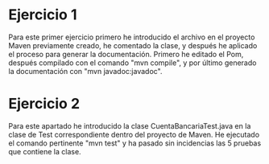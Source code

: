 <h1>Ejercicio 1</h1>
Para este primer ejercicio primero he introducido el archivo en el proyecto Maven previamente creado, he comentado la clase, y después he aplicado el proceso para generar la documentación. Primero he editado el Pom, después compilado con el comando "mvn compile", y por último generado la documentación con "mvn javadoc:javadoc".

<h1>Ejercicio 2</h1>
Para este apartado he introducido la clase CuentaBancariaTest.java en la clase de Test correspondiente dentro del proyecto de Maven. He ejecutado el comando pertinente "mvn test" y ha pasado sin incidencias las 5 pruebas que contiene la clase.